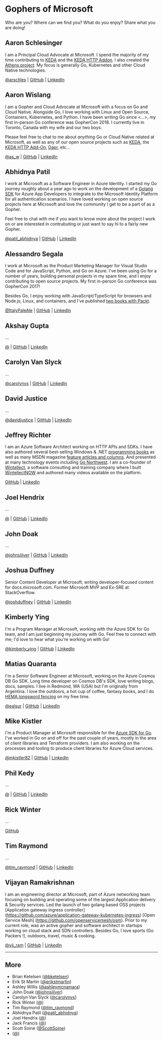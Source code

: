# Gophers of Microsoft

Who are you? Where can we find you? What do you enjoy? Share what you are doing!

## Aaron Schlesinger

I am a Principal Cloud Advocate at Microsoft. I spend the majority of my time contributing to [KEDA](https://github.com/kedacore/keda) and the [KEDA HTTP Addon](https://github.com/kedacore/http-add-on). I also created the [Athens project](https://github.com/gomods/athens). My focus is generally Go, Kubernetes and other Cloud Native technologies.

[@arschles](https://twitter.com/arschles) | [GitHub](https://github.com/arschles) | [LinkedIn](https://www.linkedin.com/in/aaronschlesinger/)

## Aaron Wislang

I am a Gopher and Cloud Advocate at Microsoft with a focus on Go and Cloud Native. Alongside Go, I love working with Linux and Open Source, Containers, Kubernetes, and Python. I have been writing Go since <...>, my first in-person Go conference was GopherCon 2018. I currently live in Toronto, Canada with my wife and our two boys.

Please feel free to chat to me about _anything_ Go or Cloud Native related at Microsoft, as well as any of our open source projects such as [KEDA](https://github.com/kedacore/keda), the [KEDA HTTP Add-On](https://github.com/kedacore/http-add-on), [Dapr](https://github.com/dapr/dapr), etc...

[@as_w](https://twitter.com/as_w) | [GitHub](https://github.com/asw101) | [LinkedIn](https://www.linkedin.com/in/aaron-wislang/)

## Abhidnya Patil 

I work at Microsoft as a Software Engineer in Azure Identity. I started my Go journey roughly about a year ago to work on the development of a [Golang SDK](https://github.com/AzureAD/microsoft-authentication-library-for-go) for Azure App Developers to integrate to the Microsoft Identity Platform for all authentication scenarios. I have loved working on open source projects here at Microsoft and love the community I get to be a part of as a Gopher. 

Feel free to chat with me if you want to know more about the project I work on or are interested in contrubuting or just want to say hi to a fairly new Gopher. 

[@patil_abhidnya](https://twitter.com/patil_abhidnya) | [GitHub](https://github.com/abhidnya13) | [LinkedIn](https://www.linkedin.com/in/abhidnya-patil/)

## Alessandro Segala

I work at Microsoft as the Product Marketing Manager for Visual Studio Code and for JavaScript, Python, and Go on Azure. I've been using Go for a number of years, building personal projects in my spare time, and I enjoy contributing to open source projects. My first in-person Go conference was GopherCon 2017!

Besides Go, I enjoy working with JavaScript/TypeScript for browsers and Node.js, Linux, and containers, and I've published [two books with Packt](https://www.packtpub.com/authors/alessandro-segala).

[@ItalyPaleAle](https://twitter.com/ItalyPaleAle) | [GitHub](https://github.com/ItalyPaleAle) | [LinkedIn](https://www.linkedin.com/in/alessandrosegala/)

## Akshay Gupta

...

[@](https://twitter.com/) | [GitHub](https://github.com/akshaysngupta) | [LinkedIn]()


## Carolyn Van Slyck

...

[@carolynvs](https://twitter.com/carolynvs) | [GitHub](https://github.com/carolynvs) | [LinkedIn]()



## David Justice

...

[@davidjustice](https://twitter.com/) | [GitHub](https://github.com/devigned) | [LinkedIn](https://www.linkedin.com/in/davidjustice/)

## Jeffrey Richter

I am an Azure Software Architect working on HTTP APIs and SDKs. I have also authored several best-selling Windows & .NET [programming books](https://www.amazon.com/Jeffrey-Richter/e/B000APH134/ref=sr_tc_2_0?qid=1456680389&sr=1-2-ent) as well as many MSDN magazine [feature articles and columns](https://docs.microsoft.com/en-US/search/?terms=jeffrey%20richter). And presented at many technology events including [Go Northwest](https://www.youtube.com/channel/UCq9zCm9qiQ6glsz8B3kwsxw/videos). I am a co-founder of [Wintellect](https://www.wintellect.com/), a software consulting and training company where I built [WintellectNOW](https://www.wintellectnow.com/) and authored many videos available on the platform.

[GitHub](https://github.com/JeffreyRichter) | [LinkedIn](https://www.linkedin.com/in/jeffrichter/)

## Joel Hendrix

...

[@](https://twitter.com) | [GitHub](https://github.com/jhendrixMSFT) | [LinkedIn]()

## John Doak

...

[@johnsiilver](https://twitter.com/johnsiilver) | [GitHub](https://github.com/element-of-surprise) | [LinkedIn](https://www.linkedin.com/in/johngdoak/)

## Joshua Duffney

Senior Content Developer at Microsoft, writing developer-focused content for docs.microsoft.com. Former Microsoft MVP and Ex-SRE at StackOverflow.

[@joshduffney](https://twitter.com/joshduffney) | [GitHub](https://github.com/Duffney) | [LinkedIn](https://www.linkedin.com/in/joshduffney/)

## Kimberly Ying

I'm a Program Manager at Microsoft, working with the Azure SDK for Go team, and I am just beginning my journey with Go. Feel free to connect with me; I'd love to hear what you're working on with Go!

[@kimberly_ying](https://twitter.com/kimberly_ying) | [GitHub](https://github.com/kimprice) | [LinkedIn](https://www.linkedin.com/in/kimberlymying/)

## Matias Quaranta

I'm a Senior Software Engineer at Microsoft, working on the Azure Cosmos DB Go SDK. Long time developer on Cosmos DB's SDK, love writing blogs, docs, samples. I live in Redmond, WA (USA) but I'm originally from Argentina. I love the outdoors, a hot cup of coffee, fantasy books, and I do [HEMA longsword fencing](https://www.youtube.com/watch?v=VMHRP0VelSo) on my free time.

[@ealsur](https://twitter.com/ealsur) | [GitHub](https://github.com/ealsur) | [LinkedIn](https://www.linkedin.com/in/ealsur/)

## Mike Kistler

I'm a Product Manager at Microsoft responsible for the [Azure SDK for Go](https://github.com/Azure/azure-sdk-for-go). I've worked in Go on and off for the past couple of years, mostly in the area of client libraries and Terraform providers. I am also working on the processes and tooling to produce client libraries for Azure Cloud services.

[@mkistler82](https://twitter.com/mkistler82) | [GitHub](https://github.com/mikekistler) | [LinkedIn](https://www.linkedin.com/in/michael-kistler)

## Phil Kedy

...

[@](https://twitter.com) | [GitHub](https://github.com/pkedy) | [LinkedIn]()

## Rick Winter

...

[GitHub](https://github.com/RickWinter)

## Tim Raymond

...

[@tim_raymond](https://twitter.com/tim_raymond) | [GitHub](https://github.com/timraymond) | [LinkedIn]()

## Vijayan Ramakrishnan

I am an engineering director at Microsoft, part of Azure networking team focusing on building and operating some of the largest Application delivery & Security services. Led the launch of two golang based OSS projects 
[Application gateway ingress controller] (https://github.com/azure/application-gateway-kubernetes-ingress)
[Open Service Mesh] (https://github.com/openservicemesh/osm). Prior to my current role, was an active gopher and software architect in startups working on cloud stack and SDN controllers. Besides Go, I love sports (Go Packers !), outdoors, travel, music & cooking.

[@vij_ram](https://twitter.com/vij_ram) | [GitHub](https://github.com/vramakrishnan) | [LinkedIn](https://www.linkedin.com/in/vijayanramakrishnan/)

---

## More

- Brian Ketelsen ([@bketelsen](https://twitter.com/bketelsen))
- Erik St Martin ([@erikstmartin](https://twitter.com/erikstmartin))
- Ashley Willis ([@ashleymcnamara](https://twitter.com/ashleymcnamara))
- John Doak ([@johnsiilver](https://twitter.com/johnsiilver))
- Carolyn Van Slyck ([@carolynvs](https://twitter.com/carolynvs)]
- Rick Winter ([@]())
- Tim Raymond ([@tim_raymond](https://twitter.com/tim_raymond))
- Abhidnya Patil ([@patil_abhidnya](https://twitter.com/patil_abhidnya))
- Joel Hendrix ([@](https://twitter.com/))
- Jack Francis ([@](https://twitter.com/))
- Scott Soine ([@ScottSoine](https://twitter.com/ScottSoine))
- ([@](https://twitter.com/))
